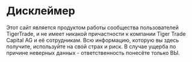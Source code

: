 # Дисклеймер

Этот сайт является продуктом работы сообщества пользователей TigerTrade, и не имеет никакой причастности к компании Tiger Trade Capital AG и её сотрудникам. Всю информацию, которую вы здесь получите, используйте на свой страх и риск. В случае ущерба по причине неверных данных - ответственность понесёте только ВЫ.
